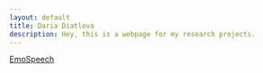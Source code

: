 ```yaml
---
layout: default
title: Daria Diatlova
description: Hey, this is a webpage for my research projects.
---
```


[EmoSpeech](./emospeech.html)

